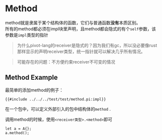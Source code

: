 # Method

method就是隶属于某个结构体的函数，它们与普通函数**没有**本质区别。  
所有的method都必须在impl块里声明，且method都会隐式的有个`self`参数，该参数是`impl`类型的指针 


> 为什么pivot-lang的receiver是隐式的？因为我们有gc，所以没必要像rust那样显示的声明receiver类型，统一指针就可以解决几乎所有情况。

> 可能存在的问题：不方便约束receiver不可变的情况

## Method Example

最简单的添加method的例子：  
```pivot-lang
{{#include ../../../test/test/method.pi:impl}}
```
在一个包中，可以定义外部引入的包中结构体的`method` . 


调用method的时候，使用`<receiver类型>.<method>`即可 

```pivot-lang
let a = A{};
a.method();
```

